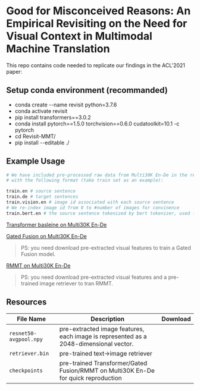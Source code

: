 # Good for Misconceived Reasons: An Empirical Revisiting on the Need for Visual Context in Multimodal Machine Translation

<!-- []() -->

This repo contains code needed to replicate our findings in the ACL’2021 paper:


## Setup conda environment (recommanded)
- conda create --name revisit python=3.7.6
- conda activate revisit
- pip install transformers==3.0.2
- conda install pytorch\==1.5.0 torchvision==0.6.0 cudatoolkit=10.1 -c pytorch
- cd Revisit-MMT/
- pip install --editable ./  


## Example Usage
```bash
# We have included pre-processed raw data from Multi30K En-De in the repo, 
# with the following format (take train set as an example):

train.en # source sentence
train.de # target sentences
train.vision.en # image id associated with each source sentence
# We re-index image id from 0 to #number of images for convinence
train.bert.en # the source sentence tokenized by bert tokenizer, used for retrieval
```


[Transformer basleine on Multi30K En-De](https://github.com/LividWo/Revisit-MMT/blob/master/README-baseline.md)

[Gated Fusion on Multi30K En-De](https://github.com/LividWo/Revisit-MMT/blob/master/README-gated.md)

> PS: you need download pre-extracted visual features to train a Gated Fusion model.

[RMMT on Multi30K En-De](https://github.com/LividWo/Revisit-MMT/blob/master/README-RMMT.md)

>PS: you need download pre-extracted visual features and a pre-trained image retriever to tran RMMT.


## Resources 
File Name | Description |  Download
---|---|---
`resnet50-avgpool.npy` | pre-extracted image features, each image is represented as a 2048-dimensional vector. | 
`retriever.bin` | pre-trained text->image retriever | 
`checkpoints` | pre-trained Transformer/Gated Fusion/RMMT on Multi30K En-De for quick reproduction | 
